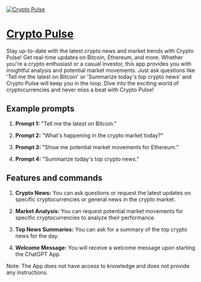 [![Crypto Pulse](https://files.oaiusercontent.com/file-8UvJnqXh4I8z8XVltGLHxb2O?se=2123-10-17T07%3A27%3A45Z&sp=r&sv=2021-08-06&sr=b&rscc=max-age%3D31536000%2C%20immutable&rscd=attachment%3B%20filename%3D625b69c3-5350-4d72-884a-79c6aec7f687.png&sig=AAeDycY783h9gdNYPMxrphW0p3ulLHi5qi1eRRbrqZg%3D)](https://chat.openai.com/g/g-Jd5aBxsUf-crypto-pulse)

# [Crypto Pulse](https://chat.openai.com/g/g-Jd5aBxsUf-crypto-pulse)

Stay up-to-date with the latest crypto news and market trends with Crypto Pulse! Get real-time updates on Bitcoin, Ethereum, and more. Whether you're a crypto enthusiast or a casual investor, this app provides you with insightful analysis and potential market movements. Just ask questions like 'Tell me the latest on Bitcoin' or 'Summarize today's top crypto news' and Crypto Pulse will keep you in the loop. Dive into the exciting world of cryptocurrencies and never miss a beat with Crypto Pulse!

## Example prompts

1. **Prompt 1:** "Tell me the latest on Bitcoin."

2. **Prompt 2:** "What's happening in the crypto market today?"

3. **Prompt 3:** "Show me potential market movements for Ethereum."

4. **Prompt 4:** "Summarize today's top crypto news."

## Features and commands

1. **Crypto News:** You can ask questions or request the latest updates on specific cryptocurrencies or general news in the crypto market.

2. **Market Analysis:** You can request potential market movements for specific cryptocurrencies to analyze their performance.

3. **Top News Summaries:** You can ask for a summary of the top crypto news for the day.

4. **Welcome Message:** You will receive a welcome message upon starting the ChatGPT App.

Note: The App does not have access to knowledge and does not provide any instructions.